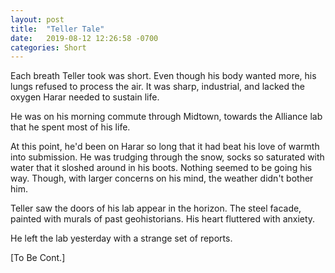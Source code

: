 ```yaml
---
layout: post
title:  "Teller Tale"
date:   2019-08-12 12:26:58 -0700
categories: Short
---
```

Each breath Teller took was short. Even though his body wanted more, his lungs refused to process the air. It was sharp, industrial, and lacked the oxygen Harar needed to sustain life.

He was on his morning commute through Midtown, towards the Alliance lab that he spent most of his life.

At this point, he'd been on Harar so long that it had beat his love of warmth into submission. He was trudging through the snow, socks so saturated with water that it sloshed around in his boots. Nothing seemed to be going his way. Though, with larger concerns on his mind, the weather didn't bother him.

Teller saw the doors of his lab appear in the horizon. The steel facade, painted with murals of past geohistorians. His heart fluttered with anxiety.

He left the lab yesterday with a strange set of reports.

[To Be Cont.]
